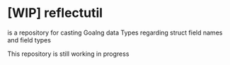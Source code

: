 # [WIP] reflectutil
is a repository for casting Goalng data Types regarding struct field names and field types

This repository is still working in progress
